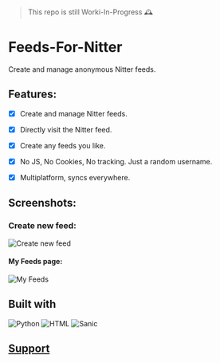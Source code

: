 > This repo is still Worki-In-Progress 🕰️

# Feeds-For-Nitter
Create and manage anonymous Nitter feeds.

## Features:
- [x] Create and manage Nitter feeds.
- [x] Directly visit the Nitter feed.
- [x] Create any feeds you like. 
- [x] No JS, No Cookies, No tracking. Just a random username.
- [x] Multiplatform, syncs everywhere.


## Screenshots:

### Create new feed:
![Create new feed](https://i.imgur.com/aWziQfG.png)

#### My Feeds page:
![My Feeds](https://i.imgur.com/MrzVpyt.png)


## Built with

![Python](https://img.shields.io/badge/Python-3776AB?style=for-the-badge&logo=python&logoColor=white)
![HTML](https://img.shields.io/badge/HTML-239120?style=for-the-badge&logo=html5&logoColor=white)
![Sanic](https://img.shields.io/badge/-SANIC-ff69b4?style=for-the-badge)


## [Support](https://github.com/pluja/pluja/blob/main/SUPPORT.md)
